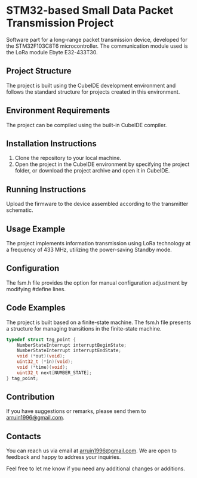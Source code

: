 # STM32-based Small Data Packet Transmission Project

Software part for a long-range packet transmission device, developed for the STM32F103C8T6 microcontroller. The communication module used is the LoRa module Ebyte E32-433T30.

## Project Structure

The project is built using the CubeIDE development environment and follows the standard structure for projects created in this environment.

## Environment Requirements

The project can be compiled using the built-in CubeIDE compiler.

## Installation Instructions

1. Clone the repository to your local machine.
2. Open the project in the CubeIDE environment by specifying the project folder, or download the project archive and open it in CubeIDE.

## Running Instructions

Upload the firmware to the device assembled according to the transmitter schematic.

## Usage Example

The project implements information transmission using LoRa technology at a frequency of 433 MHz, utilizing the power-saving Standby mode.

## Configuration

The fsm.h file provides the option for manual configuration adjustment by modifying #define lines.

## Code Examples

The project is built based on a finite-state machine. The fsm.h file presents a structure for managing transitions in the finite-state machine.

```c
typedef struct tag_point {
    NumberStateInterrupt interruptBeginState;
    NumberStateInterrupt interruptEndState;
    void (*out)(void);
    uint32_t (*in)(void);
    void (*time)(void);
    uint32_t next[NUMBER_STATE];
} tag_point;

```
## Contribution
If you have suggestions or remarks, please send them to arruin1996@gmail.com.

## Contacts
You can reach us via email at arruin1996@gmail.com. We are open to feedback and happy to address your inquiries.

Feel free to let me know if you need any additional changes or additions.





  
